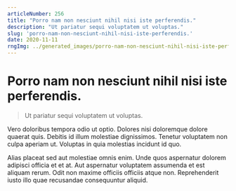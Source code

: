 ```yaml
---
articleNumber: 256
title: "Porro nam non nesciunt nihil nisi iste perferendis."
description: "Ut pariatur sequi voluptatem ut voluptas."
slug: 'porro-nam-non-nesciunt-nihil-nisi-iste-perferendis.'
date: 2020-11-11
rngImg: ../generated_images/porro-nam-non-nesciunt-nihil-nisi-iste-perferendis..jpg
---
```


# Porro nam non nesciunt nihil nisi iste perferendis.

> Ut pariatur sequi voluptatem ut voluptas.

Vero doloribus tempora odio ut optio. Dolores nisi doloremque dolore quaerat quis. Debitis id illum molestiae dignissimos. Tenetur voluptatem non culpa aperiam ut. Voluptas in quia molestias incidunt id quo.
 Alias placeat sed aut molestiae omnis enim. Unde quos aspernatur dolorem adipisci officia et et at. Aut aspernatur voluptatem assumenda et est aliquam rerum. Odit non maxime officiis officiis atque non. Reprehenderit iusto illo quae recusandae consequuntur aliquid.
